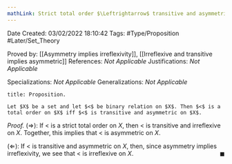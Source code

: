 ```yaml
---
mathLink: Strict total order $\Leftrightarrow$ transitive and asymmetric
---
```


<div class="topSpace"></div>

Date Created: 03/02/2022 18:10:42
Tags: #Type/Proposition #Later/Set_Theory

Proved by: [[Asymmetry implies irreflexivity]], [[Irreflexive and transitive implies asymmetric]]
References: <i>Not Applicable</i>
Justifications: <i>Not Applicable</i>

Specializations: <i>Not Applicable</i>
Generalizations: <i>Not Applicable</i>

``` ad-Proposition
title: Proposition.

Let $X$ be a set and let $<$ be binary relation on $X$. Then $<$ is a total order on $X$ iff $<$ is transitive and asymmetric on $X$.

```

<i>Proof.</i> ($\Rightarrow$): If $<$ is a strict total order on $X$, then $<$ is transitive and irreflexive on $X$. Together, this implies that $<$ is asymmetric on $X$.

($\Leftarrow$): If $<$ is transitive and asymmetric on $X$, then, since asymmetry implies irreflexivity, we see that $<$ is irreflexive on $X$.<span style="float:right;">$\blacksquare$</span>
